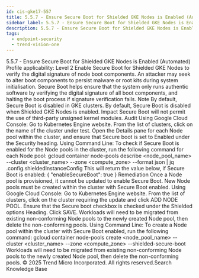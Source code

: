 ```yaml
---
id: cis-gke17-557
title: 5.5.7 - Ensure Secure Boot for Shielded GKE Nodes is Enabled (Automated)
sidebar_label: 5.5.7 - Ensure Secure Boot for Shielded GKE Nodes is Enabled (Automated)
description: 5.5.7 - Ensure Secure Boot for Shielded GKE Nodes is Enabled (Automated)
tags:
  - endpoint-security
  - trend-vision-one
---
```


 5.5.7 - Ensure Secure Boot for Shielded GKE Nodes is Enabled (Automated) Profile applicability: Level 2 Enable Secure Boot for Shielded GKE Nodes to verify the digital signature of node boot components. An attacker may seek to alter boot components to persist malware or root kits during system initialisation. Secure Boot helps ensure that the system only runs authentic software by verifying the digital signature of all boot components, and halting the boot process if signature verification fails. Note By default, Secure Boot is disabled in GKE clusters. By default, Secure Boot is disabled when Shielded GKE Nodes is enabled. Impact Secure Boot will not permit the use of third-party unsigned kernel modules. Audit Using Google Cloud Console: Go to Kubernetes Engine website. From the list of clusters, click on the name of the cluster under test. Open the Details pane for each Node pool within the cluster, and ensure that Secure boot is set to Enabled under the Security heading. Using Command Line: To check if Secure Boot is enabled for the Node pools in the cluster, run the following command for each Node pool: gcloud container node-pools describe <node_pool_name> --cluster <cluster_name> --zone <compute_zone> --format json | jq .config.shieldedInstanceConfig This will return the value below, if Secure Boot is enabled: { "enableSecureBoot": true } Remediation Once a Node pool is provisioned, it cannot be updated to enable Secure Boot. New Node pools must be created within the cluster with Secure Boot enabled. Using Google Cloud Console: Go to Kubernetes Engine website. From the list of clusters, click on the cluster requiring the update and click ADD NODE POOL. Ensure that the Secure boot checkbox is checked under the Shielded options Heading. Click SAVE. Workloads will need to be migrated from existing non-conforming Node pools to the newly created Node pool, then delete the non-conforming pools. Using Command Line: To create a Node pool within the cluster with Secure Boot enabled, run the following command: gcloud container node-pools create <node_pool_name> --cluster <cluster_name> --zone <compute_zone> --shielded-secure-boot Workloads will need to be migrated from existing non-conforming Node pools to the newly created Node pool, then delete the non-conforming pools. © 2025 Trend Micro Incorporated. All rights reserved.Search Knowledge Base